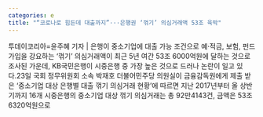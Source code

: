 ```yaml
---
categories: e
title: "“코로나로 힘든데 대출까지”···은행권 ‘꺾기’ 의심거래액 53조 육박"
---
```

투데이코리아=윤주혜 기자 | 은행이 중소기업에 대출 가능 조건으로 예·적금, 보험, 펀드 가입을 강요하는 ‘꺾기’ 의심거래액이 최근 5년 여간 53조 6000억원에 달하는 것으로 조사된 가운데, KB국민은행이 시중은행 중 가장 높은 것으로 드러나 논란이 일고 있다.23일 국회 정무위원회 소속 박재호 더불어민주당 의원실이 금융감독원에게 제출 받은 ‘중소기업 대상 은행별 대출 꺾기 의심거래 현황’에 따르면 지난 2017년부터 올 상반기까지 16개 시중은행의 중소기업 대상 꺾기 의심거래는 총 92만4143건, 금액은 53조6320억원으로